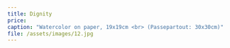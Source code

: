 ```yaml
---
title: Dignity
price:
caption: "Watercolor on paper, 19x19cm <br> (Passepartout: 30x30cm)"
file: /assets/images/12.jpg
---
```

